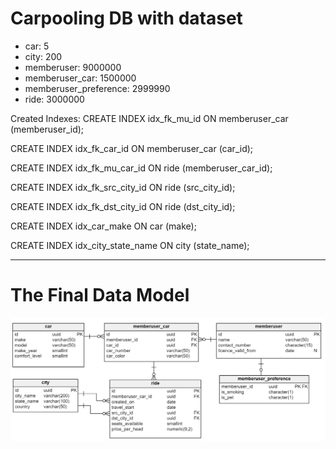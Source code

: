 # Carpooling DB with dataset
- car: 5
- city: 200
- memberuser: 9000000
- memberuser\_car: 1500000
- memberuser\_preference: 2999990
- ride: 3000000

Created Indexes:
CREATE INDEX idx\_fk\_mu\_id ON memberuser\_car (memberuser\_id);

CREATE INDEX idx\_fk\_car\_id ON memberuser\_car (car\_id);

CREATE INDEX idx\_fk\_mu\_car\_id ON ride (memberuser\_car\_id);

CREATE INDEX idx\_fk\_src\_city\_id ON ride (src\_city\_id);

CREATE INDEX idx\_fk\_dst\_city\_id ON ride (dst\_city\_id);

CREATE INDEX idx\_car\_make ON car (make);

CREATE INDEX idx\_city\_state\_name ON city (state\_name);

---

# The Final Data Model
![erd model](model.png)
